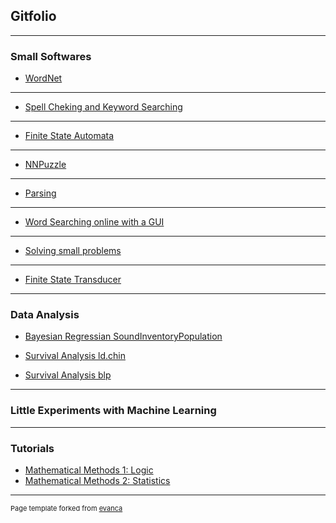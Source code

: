 ## Gitfolio

---

### Small Softwares

- [WordNet](https://github.com/JINHXu/WordNet)
<!--
<img src="images/dog_horse-graph.png?raw=true"/>
-->


---
- [Spell Cheking and Keyword Searching](https://github.com/JINHXu/spellchecker)
<!--
<img src="images/standard_trie.png?raw=true"/>
-->


---
- [Finite State Automata](https://github.com/JINHXu/FSA)
<!--
<img src="images/minimized.png?raw=true"/>
-->



---
- [NNPuzzle](https://github.com/JINHXu/NNpuzzle)
<!--
<img src="images/145px-15-puzzle_magical.svg.png?raw=true"/>
-->



---
- [Parsing](https://github.com/JINHXu/Cons2DepConv)
<!--
<img src="images/altenheim-tree-dep-auto.png?raw=true"/>
-->

---

- [Word Searching online with a GUI](https://github.com/JINHXu/WordSearcherNGUI)
<!--
<img src="images/dummy_thumbnail.jpg?raw=true"/>
-->

---
- [Solving small problems](https://github.com/JINHXu/problemsolving)


---
- [Finite State Transducer]()

---
### Data Analysis

- [Bayesian Regressian SoundInventoryPopulation](https://github.com/JINHXu/soundInventoryPopulation)

- [Survival Analysis ld.chin](https://github.com/JINHXu/ld.chin_t2e)

- [Survival Analysis blp](https://github.com/JINHXu/blp_t2e)


---


### Little Experiments with Machine Learning

---


### Tutorials

- [Mathematical Methods 1: Logic](https://github.com/JINHXu/Mathematical-Methods-I-WS1920-Tutorial.github.io)
- [Mathematical Methods 2: Statistics](https://moodle.zdv.uni-tuebingen.de/course/view.php?id=820#section-2)



---

<p style="font-size:11px">Page template forked from <a href="https://github.com/evanca/quick-portfolio">evanca</a></p>
<!-- Remove above link if you don't want to attibute -->
